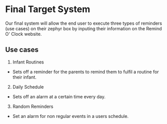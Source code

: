 # Final Target System 

Our final system will allow the end user to execute three types of reminders (use cases) on their zephyr box by inputing their information on the Remind O' Clock website.
## Use cases
1.  Infant Routines
  - Sets off a reminder for the parents to remind them to fulfil a routine for their infant.
2.  Daily Schedule
  - Sets off an alarm at a certain time every day.
3.  Random Reminders 
  - Set an alarm for non regular events in a users schedule. 
